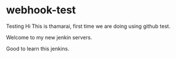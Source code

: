 # webhook-test
Testing
Hi This is thamarai, first time we are doing using github test.

Welcome to my new jenkin servers. 

Good to learn this jenkins. 
